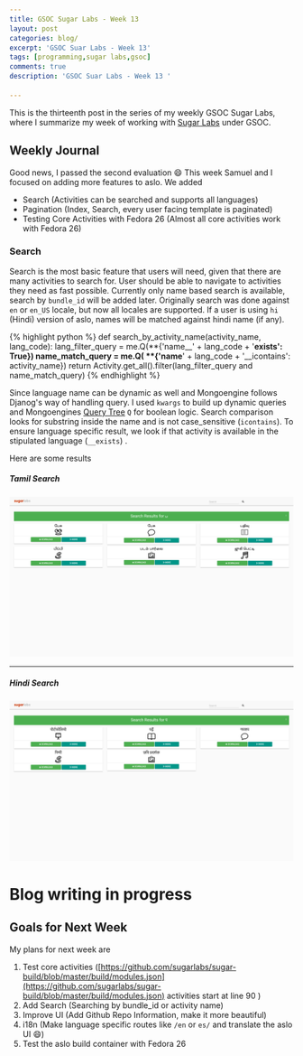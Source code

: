 ```yaml
---
title: GSOC Sugar Labs - Week 13
layout: post
categories: blog/
excerpt: 'GSOC Suar Labs - Week 13'
tags: [programming,sugar labs,gsoc]
comments: true
description: 'GSOC Suar Labs - Week 13 '

---
```

This is the thirteenth post in the series of my weekly GSOC Sugar Labs, where I summarize my week of working with [Sugar Labs](https://www.sugarlabs.org) under GSOC.

## Weekly Journal 
Good news, I passed the second evaluation :smile:
This week Samuel and I focused on adding more features to aslo.
We added
* Search (Activities can be searched and supports all languages) 
* Pagination (Index, Search, every user facing template is paginated)
* Testing Core Activities with Fedora 26 (Almost all core activities work with Fedora 26)

### Search
Search is the most basic feature that users will need, given that there are many activities to search for. 
User should be able to navigate to activities they need as fast possible. Currently only name based search is available, search by `bundle_id` will be added later. Originally search was done against `en` or `en_US` locale, but now all locales are supported. If a user is using `hi` (Hindi) version of aslo, names will be matched against hindi name (if any).

{% highlight python %}
def search_by_activity_name(activity_name, lang_code):
    lang_filter_query = me.Q(**{'name__' + lang_code + '__exists': True})
    name_match_query = me.Q(
        **{'name__' + lang_code + '__icontains': activity_name})
    return Activity.get_all().filter(lang_filter_query and name_match_query)
{% endhighlight %}

Since language name can be dynamic as well and Mongoengine follows Djanog's way of handling query. I used `kwargs` to build up dynamic queries and Mongoengines [Query Tree](http://motorengine.readthedocs.io/en/latest/getting-and-querying.html#querying-with-q) `Q` for boolean logic. Search comparison looks for substring inside the name and is not case_sensitive (`icontains`). To ensure language specific result, we look if that activity is available in the stipulated language (`__exists`) . 

Here are some results 

##### Tamil Search
<img src="/images/gsoc-week-13/tamil_search.png" alt="Tamil Search">

<hr>

##### Hindi Search
<img src="/images/gsoc-week-13/hindi_search_t.png" alt="Hindi Search">




# Blog writing in progress


## Goals for Next Week
My plans for next week are 
1. Test core activities ([https://github.com/sugarlabs/sugar-build/blob/master/build/modules.json](https://github.com/sugarlabs/sugar-build/blob/master/build/modules.json) activities start at line 90 )
2. Add Search (Searching by bundle_id or activity name)
3. Improve UI (Add Github Repo Information, make it more beautiful)
4. i18n (Make language specific routes like `/en` or `es/` and translate the aslo UI :smile:)
5. Test the aslo build container with Fedora 26
